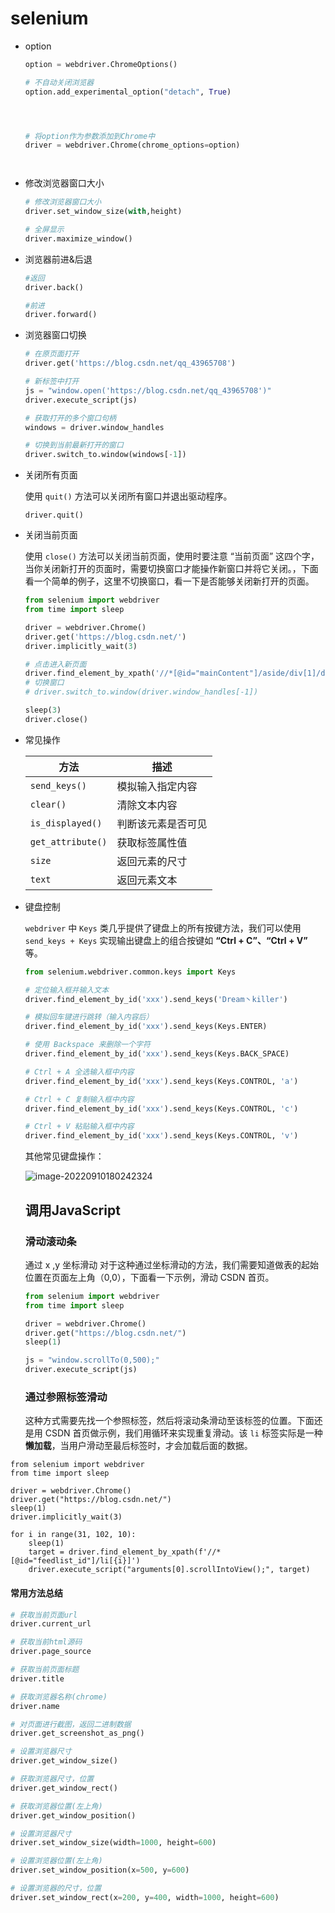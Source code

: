 # selenium

- option

  ```python
  option = webdriver.ChromeOptions()
  
  # 不自动关闭浏览器
  option.add_experimental_option("detach", True)
  
  
  
  
  # 将option作为参数添加到Chrome中
  driver = webdriver.Chrome(chrome_options=option)
  
  
  
  
  ```

- 修改浏览器窗口大小

  ```python
  # 修改浏览器窗口大小
  driver.set_window_size(with,height)
  
  # 全屏显示
  driver.maximize_window()
  ```

- 浏览器前进&后退

  ```python
  #返回
  driver.back()
  
  #前进
  driver.forward()
  
  
  ```

- 浏览器窗口切换

  ```python
  # 在原页面打开
  driver.get('https://blog.csdn.net/qq_43965708')
  
  # 新标签中打开
  js = "window.open('https://blog.csdn.net/qq_43965708')"
  driver.execute_script(js)
  
  # 获取打开的多个窗口句柄
  windows = driver.window_handles
  
  # 切换到当前最新打开的窗口
  driver.switch_to.window(windows[-1])
  ```

- 关闭所有页面

  使用 `quit()` 方法可以关闭所有窗口并退出驱动程序。

  ```
  driver.quit()
  ```

- 关闭当前页面

  使用 `close()` 方法可以关闭当前页面，使用时要注意 “当前页面” 这四个字，当你关闭新打开的页面时，需要切换窗口才能操作新窗口并将它关闭。，下面看一个简单的例子，这里不切换窗口，看一下是否能够关闭新打开的页面。

  ```python
  from selenium import webdriver
  from time import sleep
  
  driver = webdriver.Chrome()
  driver.get('https://blog.csdn.net/')
  driver.implicitly_wait(3)
  
  # 点击进入新页面
  driver.find_element_by_xpath('//*[@id="mainContent"]/aside/div[1]/div').click()
  # 切换窗口
  # driver.switch_to.window(driver.window_handles[-1])
  
  sleep(3)
  driver.close()
  
  ```

- 常见操作

  | 方法              | 描述               |
  | ----------------- | ------------------ |
  | `send_keys()`     | 模拟输入指定内容   |
  | `clear()`         | 清除文本内容       |
  | `is_displayed()`  | 判断该元素是否可见 |
  | `get_attribute()` | 获取标签属性值     |
  | `size`            | 返回元素的尺寸     |
  | `text`            | 返回元素文本       |

- 键盘控制

  `webdriver` 中 `Keys` 类几乎提供了键盘上的所有按键方法，我们可以使用 `send_keys + Keys` 实现输出键盘上的组合按键如 **“Ctrl + C”、“Ctrl + V”** 等。

  ```python
  from selenium.webdriver.common.keys import Keys
  
  # 定位输入框并输入文本
  driver.find_element_by_id('xxx').send_keys('Dream丶killer')
  
  # 模拟回车键进行跳转（输入内容后） 
  driver.find_element_by_id('xxx').send_keys(Keys.ENTER)
  
  # 使用 Backspace 来删除一个字符
  driver.find_element_by_id('xxx').send_keys(Keys.BACK_SPACE)
  
  # Ctrl + A 全选输入框中内容
  driver.find_element_by_id('xxx').send_keys(Keys.CONTROL, 'a')
  
  # Ctrl + C 复制输入框中内容
  driver.find_element_by_id('xxx').send_keys(Keys.CONTROL, 'c')
  
  # Ctrl + V 粘贴输入框中内容
  driver.find_element_by_id('xxx').send_keys(Keys.CONTROL, 'v')
  ```

  其他常见键盘操作：

  ![image-20220910180242324](C:\Users\cc\AppData\Roaming\Typora\typora-user-images\image-20220910180242324.png)

  ## 调用JavaScript

  ### 滑动滚动条

  通过 x ,y 坐标滑动
  对于这种通过坐标滑动的方法，我们需要知道做表的起始位置在页面左上角（0,0），下面看一下示例，滑动 CSDN 首页。

  ```python
  from selenium import webdriver 
  from time import sleep
  
  driver = webdriver.Chrome()
  driver.get("https://blog.csdn.net/")
  sleep(1)
  
  js = "window.scrollTo(0,500);"
  driver.execute_script(js)
  ```

  ### 通过参照标签滑动

  这种方式需要先找一个参照标签，然后将滚动条滑动至该标签的位置。下面还是用 CSDN 首页做示例，我们用循环来实现重复滑动。该 `li` 标签实际是一种**懒加载**，当用户滑动至最后标签时，才会加载后面的数据。

```
from selenium import webdriver 
from time import sleep

driver = webdriver.Chrome()
driver.get("https://blog.csdn.net/")
sleep(1)
driver.implicitly_wait(3)

for i in range(31, 102, 10):
    sleep(1)
    target = driver.find_element_by_xpath(f'//*[@id="feedlist_id"]/li[{i}]')
    driver.execute_script("arguments[0].scrollIntoView();", target)

```

#### 常用方法总结

```python
# 获取当前页面url
driver.current_url

# 获取当前html源码
driver.page_source

# 获取当前页面标题
driver.title

# 获取浏览器名称(chrome)
driver.name

# 对页面进行截图，返回二进制数据
driver.get_screenshot_as_png()

# 设置浏览器尺寸
driver.get_window_size()

# 获取浏览器尺寸，位置
driver.get_window_rect()

# 获取浏览器位置(左上角)
driver.get_window_position()

# 设置浏览器尺寸
driver.set_window_size(width=1000, height=600)

# 设置浏览器位置(左上角)
driver.set_window_position(x=500, y=600)

# 设置浏览器的尺寸，位置
driver.set_window_rect(x=200, y=400, width=1000, height=600)

```

